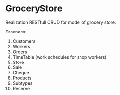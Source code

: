 # GroceryStore
Realization RESTfull CRUD for model of grocery store.


Essences:
1. Customers
2. Workers
3. Orders
4. TimeTable (work schedules for shop workers)
5. Store
6. Sale
7. Cheque
8. Products
9. Subtypes
10. Reserve

